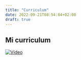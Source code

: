 ```yaml
---
title: "Curriculum"
date: 2022-09-21T08:54:04+02:00
draft: true
---
```

## Mi curriculum
[![Vídeo](https://ernestocastro.com/wp-content/uploads/2021/05/2021.-Yo.-Sentado.-Brazos-Cruzados.-Foto-de-Javier-Arias.jpg)](https://imagenes.20minutos.es/files/article_default_content/uploads/imagenes/2022/05/27/morbin.jpeg)